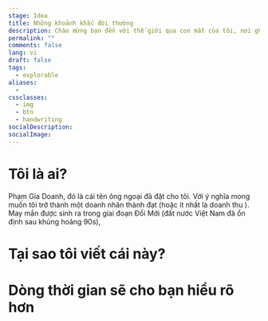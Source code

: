 ```yaml
---
stage: Idea
title: Những khoảnh khắc đời thường
description: Chào mừng bạn đến với thế giới qua con mắt của tôi, nơi ghi lại những khoảnh khắc cuộc đời của một anh chàng đam mê xây dựng đế chế công nghệ cho riêng mình
permalink: ""
comments: false
lang: vi
draft: false
tags:
  - explorable
aliases:
  - 
cssclasses:
  - img
  - btn
  - handwriting
socialDescription:
socialImage:
---
```

# Tôi là ai?
Phạm Gia Doanh, đó là cái tên ông ngoại đã đặt cho tôi. Với ý nghĩa mong muốn tôi trở thành một doanh nhân thành đạt (hoặc ít nhất là doanh thu ). May mắn được sinh ra trong giai đoạn Đổi Mới (đất nước Việt Nam đã ổn định sau khủng hoảng 90s), 

# Tại sao tôi viết cái này?


# Dòng thời gian sẽ cho bạn hiểu rõ hơn

